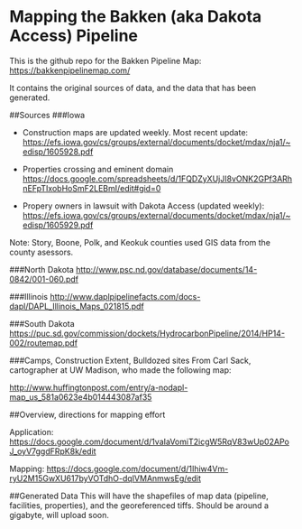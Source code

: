 # Mapping the Bakken (aka Dakota Access) Pipeline

This is the github repo for the Bakken Pipeline Map:
https://bakkenpipelinemap.com/

It contains the original sources of data, and the data that has been generated.



##Sources
###Iowa
- Construction maps are updated weekly. Most recent update:
https://efs.iowa.gov/cs/groups/external/documents/docket/mdax/nja1/~edisp/1605928.pdf

- Properties crossing and eminent domain
https://docs.google.com/spreadsheets/d/1FQDZyXUjJI8vONK2GPf3ARhnEFpTIxobHoSmF2LEBmI/edit#gid=0

- Propery owners in lawsuit with Dakota Access (updated weekly):
https://efs.iowa.gov/cs/groups/external/documents/docket/mdax/nja1/~edisp/1605929.pdf   

Note: Story, Boone, Polk, and Keokuk counties used GIS data from the county asessors.

###North Dakota
http://www.psc.nd.gov/database/documents/14-0842/001-060.pdf

###Illinois
http://www.daplpipelinefacts.com/docs-dapl/DAPL_Illinois_Maps_021815.pdf

###South Dakota
https://puc.sd.gov/commission/dockets/HydrocarbonPipeline/2014/HP14-002/routemap.pdf

###Camps, Construction Extent, Bulldozed sites
From Carl Sack, cartographer at UW Madison, who made the following map:

http://www.huffingtonpost.com/entry/a-nodapl-map_us_581a0623e4b014443087af35

##Overview, directions for mapping effort

Application:
https://docs.google.com/document/d/1vaIaVomiT2icgW5RqV83wUp02APoJ_oyV7ggdFRpK8k/edit

Mapping:
https://docs.google.com/document/d/1Ihiw4Vm-ryU2M15GwXU617byVOTdhO-dqIVMAnmwsEg/edit

##Generated Data
This will have the shapefiles of map data (pipeline, facilities, properties), and the georeferenced tiffs. Should be around a gigabyte, will upload soon.

